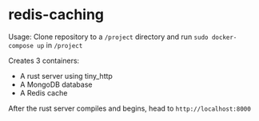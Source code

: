 # redis-caching
Usage:
Clone repository to a `/project` directory and run `sudo docker-compose up` in `/project`

Creates 3 containers:
 - A rust server using tiny_http
 - A MongoDB database
 - A Redis cache

After the rust server compiles and begins, head to `http://localhost:8000`
